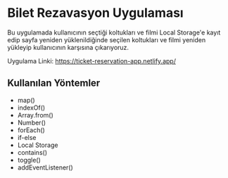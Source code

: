# Bilet Rezavasyon Uygulaması

Bu uygulamada kullanıcının seçtiği koltukları ve filmi Local Storage'e kayıt edip sayfa yeniden yüklenildiğinde seçilen koltukları ve filmi yeniden yükleyip kullanıcının karşısına çıkarıyoruz.

Uygulama Linki: https://ticket-reservation-app.netlify.app/

## Kullanılan Yöntemler

- map()
- indexOf()
- Array.from()
- Number()
- forEach()
- if-else
- Local Storage
- contains()
- toggle()
- addEventListener()

